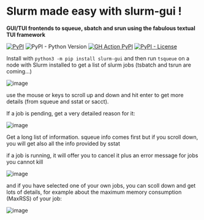# Slurm made easy with slurm-gui ! 

**GUI/TUI frontends to squeue, sbatch and srun using the fabulous textual TUI framework**

[![PyPI](https://img.shields.io/pypi/v/slurm-gui)](https://pypi.org/project/slurm-gui/)
![PyPI - Python Version](https://img.shields.io/pypi/pyversions/slurm-gui)
[![GH Action PyPI](https://github.com/dirkpetersen/slurm-gui/actions/workflows/python-publish.yml/badge.svg)](https://github.com/dirkpetersen/slurm-gui/actions/workflows/python-publish.yml)
[![PyPI - License](https://img.shields.io/pypi/l/slurm-gui)](https://github.com/dirkpetersen/slurm-gui/blob/main/LICENSE)


Install with `python3 -m pip install slurm-gui` and then run `tsqueue` on a node with Slurm installed to get a list of slurm jobs (tsbatch and tsrun are coming...)

![image](https://github.com/dirkpetersen/slurm-gui/assets/1427719/d56d9b88-0ff4-49cf-a563-b21d4aa2d9e0)

use the mouse or keys to scroll up and down and hit enter to get more details (from squeue and sstat or sacct).

If a job is pending,  get a very detailed reason for it: 

![image](https://github.com/dirkpetersen/slurm-gui/assets/1427719/4889ec08-dee6-406d-b914-e8a79690d69c)

Get a long list of information. squeue info comes first but if you scroll down, you will get also all the info provided by sstat

if a job is running, it will offer you to cancel it plus an error message for jobs you cannot kill

![image](https://github.com/dirkpetersen/slurm-gui/assets/1427719/8c27c8c0-8a00-47e9-be9a-1346ff2cbab5)

and if you have selected one of your own jobs, you can scoll down and get lots of details, for example about the maximum memory consumption (MaxRSS) of your job:

![image](https://github.com/dirkpetersen/slurm-gui/assets/1427719/8037afd5-3a18-4adb-9f39-1578ff619ec8)


